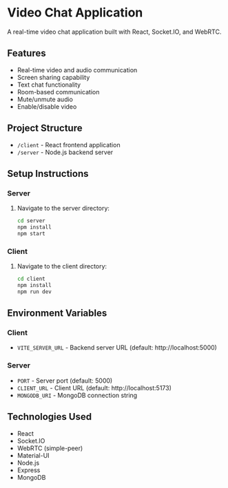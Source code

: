 # Video Chat Application

A real-time video chat application built with React, Socket.IO, and WebRTC.

## Features

- Real-time video and audio communication
- Screen sharing capability
- Text chat functionality
- Room-based communication
- Mute/unmute audio
- Enable/disable video

## Project Structure

- `/client` - React frontend application
- `/server` - Node.js backend server

## Setup Instructions

### Server
1. Navigate to the server directory:
   ```bash
   cd server
   npm install
   npm start
   ```

### Client
1. Navigate to the client directory:
   ```bash
   cd client
   npm install
   npm run dev
   ```

## Environment Variables

### Client
- `VITE_SERVER_URL` - Backend server URL (default: http://localhost:5000)

### Server
- `PORT` - Server port (default: 5000)
- `CLIENT_URL` - Client URL (default: http://localhost:5173)
- `MONGODB_URI` - MongoDB connection string

## Technologies Used

- React
- Socket.IO
- WebRTC (simple-peer)
- Material-UI
- Node.js
- Express
- MongoDB